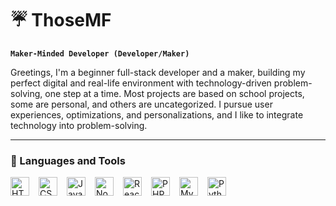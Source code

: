 # ☔ ThoseMF

**`Maker-Minded Developer (Developer/Maker)`**

Greetings, I'm a beginner full-stack developer and a maker, building my perfect digital and real-life environment with technology-driven problem-solving, one step at a time. Most projects are based on school projects, some are personal, and others are uncategorized. I pursue user experiences, optimizations, and personalizations, and I like to integrate technology into problem-solving.

---

### 🧰 Languages and Tools

<p style="display: flex; align-items: center; gap: 15px;">
  <img alt="HTML" width="30px" style="vertical-align: middle;" src="https://cdn.jsdelivr.net/gh/devicons/devicon/icons/html5/html5-plain.svg" />
  <img alt="CSS" width="30px" style="vertical-align: middle;" src="https://cdn.jsdelivr.net/gh/devicons/devicon/icons/css3/css3-plain.svg" />
  <img alt="JavaScript" width="30px" style="vertical-align: middle;" src="https://cdn.jsdelivr.net/gh/devicons/devicon/icons/javascript/javascript-plain.svg" />
  <img alt="NodeJS" width="30px" style="vertical-align: middle;" src="https://cdn.jsdelivr.net/gh/devicons/devicon/icons/nodejs/nodejs-original.svg" />
  <img alt="React" width="30px" style="vertical-align: middle;" src="https://cdn.jsdelivr.net/gh/devicons/devicon/icons/react/react-original.svg" />
  <img alt="PHP" width="30px" style="vertical-align: middle;" src="https://cdn.jsdelivr.net/gh/devicons/devicon/icons/php/php-original.svg" />
  <img alt="MySQL" width="30px" style="vertical-align: middle;" src="https://cdn.jsdelivr.net/gh/devicons/devicon/icons/mysql/mysql-original.svg" />
  <img alt="Python" width="30px" style="vertical-align: middle;" src="https://cdn.jsdelivr.net/gh/devicons/devicon/icons/python/python-original.svg" />
</p>

#
